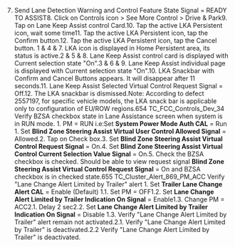 7. Send Lane Detection Warning and Control Feature State Signal = READY TO ASSIST8. Click on Controls icon > See More Control > Drive & Park9. Tap on Lane Keep Assist control Card.10. Tap the active LKA Persistent icon, wait some time11. Tap the active LKA Persistent icon, tap the Confirm button.12. Tap the active LKA Persistent icon, tap the Cancel button. 1 & 4 & 7. LKA icon is displayed in Home Persistent area, its status is active.2 & 5 & 8. Lane Keep Assist control card is displayed with Current selection state "On".3 & 6 & 9. Lane Keep Assist individual page is displayed with Current selection state "On".10. LKA Snackbar with Confirm and Cancel Buttons appears. It will disappear after 11 seconds.11. Lane Keep Assist Selected Virtual Control Request Signal = Off.12. The LKA snackbar is dismissed.Note: According to defect 2557197, for specific vehicle models, the LKA snack bar is applicable only to configuration of EU/ROW regions.654 TC_FCC_Controls_Dev_34 Verify BZSA checkbox state in Lane Assistance screen when system is in RUN mode. 1. PM = RUN i.e:Set **System Power Mode Auth CAL** = Run 1. Set **Blind Zone Steering Assist Virtual User Control Allowed Signal** = Allowed.2. Tap on Check box.3. Set **Blind Zone Steering Assist Virtual Control Request Signal** = On.4. Set **Blind Zone Steering Assist Virtual Control Current Selection Value Signal** = On.5. Check the BZSA checkbox is checked. Should be able to view request signal **Blind Zone Steering Assist Virtual Control Request Signal** = On and BZSA checkbox is in checked state.655 TC_Cluster_Alert_869_PM_ACC Verify "Lane Change Alert Limited by Trailer" alert 1. Set **Trailer Lane Change Alert CAL** = Enable (Default) 1.1. Set PM = OFF1.2. Set **Lane Change Alert Limited by Trailer Indication On Signal** = Enable1.3. Change PM = ACC2.1. Delay 2 sec2.2. Set **Lane Change Alert Limited by Trailer Indication On Signal** = Disable 1.3. Verify "Lane Change Alert Limited by Trailer" alert remain not activated.2.1. Verify "Lane Change Alert Limited by Trailer" is deactivated.2.2 Verify "Lane Change Alert Limited by Trailer" is deactivated.